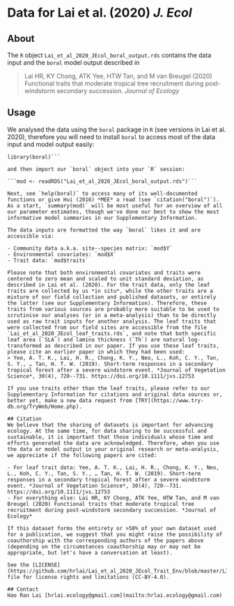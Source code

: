 # Data for Lai et al. (2020) *J. Ecol*

## About
The `R` object `Lai_et_al_2020_JEcol_boral_output.rds` contains the data input and the `boral` model output described in
> Lai HR, KY Chong, ATK Yee, HTW Tan, and M van Breugel (2020) Functional traits that moderate tropical tree recruitment during post-windstorm secondary succession. *Journal of Ecology*

## Usage
We analysed the data using the `boral` package in `R` (see versions in Lai et al. 2020), therefore you will need to install `boral` to access most of the data input and model output easily:

```install.packages("boral")
library(boral)```

and then import our `boral` object into your `R` session:

```mod <- readRDS("Lai_et_al_2020_JEcol_boral_output.rds")```

Next, see `help(boral)` to access many of its well-documented functions or give Hui (2016) *MEE* a read (see `citation("boral")`). As a start, `summary(mod)` will be most useful for an overview of all our parameter estimates, though we've done our best to show the most informative model summaries in our Supplementary Information.

The data inputs are formatted the way `boral` likes it and are accessible via:

- Community data a.k.a. site--species matrix: `mod$Y`
- Environmental covariates: `mod$X`
- Trait data: `mod$traits`

Please note that both environmental covariates and traits were centered to zero mean and scaled to unit standard deviation, as described in Lai et al. (2020). For the trait data, only the leaf traits are collected by us *in situ*, while the other traits are a mixture of our field collection and published datasets, or entirely the latter (see our Supplementary Information). Therefore, these traits from various sources are probably more suitable to be used to scrutinise our analyses (or in a meta-analysis) than to be directly used as raw trait inputs for another analysis. The leaf traits that were collected from our field sites are accessible from the file `Lai_et_al_2020_JEcol_leaf_traits.rds`, and note that both specific leaf area (`SLA`) and lamina thickness (`Th`) are natural log-transformed as described in our paper. If you use these leaf traits, please cite an earlier paper in which they had been used:
> Yee, A. T. K., Lai, H. R., Chong, K. Y., Neo, L., Koh, C. Y., Tan, S. Y., … Tan, H. T. W. (2019). Short-term responses in a secondary tropical forest after a severe windstorm event. *Journal of Vegetation Science*, 30(4), 720--731. https://doi.org/10.1111/jvs.12753

If you use traits other than the leaf traits, please refer to our Supplementary Information for citations and original data sources or, better yet, make a new data request from [TRY](https://www.try-db.org/TryWeb/Home.php).

## Citation
We believe that the sharing of datasets is important for advancing ecology. At the same time, for data sharing to be successful and sustainable, it is important that those individuals whose time and efforts generated the data are acknowledged. Therefore, when you use the data or model output in your original research or meta-analysis, we appreciate if the following papers are cited:

- For leaf trait data: Yee, A. T. K., Lai, H. R., Chong, K. Y., Neo, L., Koh, C. Y., Tan, S. Y., … Tan, H. T. W. (2019). Short-term responses in a secondary tropical forest after a severe windstorm event. *Journal of Vegetation Science*, 30(4), 720--731. https://doi.org/10.1111/jvs.12753
- For everything else: Lai HR, KY Chong, ATK Yee, HTW Tan, and M van Breugel (2020) Functional traits that moderate tropical tree recruitment during post-windstorm secondary succession. *Journal of Ecology*

If this dataset forms the entirety or >50% of your own dataset used for a publication, we suggest that you might raise the possibility of coauthorship with the corresponding authors of the papers above (depending on the circumstances coauthorship may or may not be appropriate, but let's have a conversation at least).

See the [LICENSE](https://github.com/hrlai/Lai_et_al_2020_JEcol_Trait_Env/blob/master/LICENSE.md) file for license rights and limitations (CC-BY-4.0).

## Contact
Hao Ran Lai [hrlai.ecology@gmail.com](mailto:hrlai.ecology@gmail.com)
